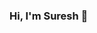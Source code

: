 ### Hi, I'm Suresh 👋

<!--
**sureshkumarvulavakayala/sureshkumarvulavakayala** is a ✨ _special_ ✨ repository because its `README.md` (this file) appears on your GitHub profile.

Here are some ideas to get you started:

- 🔭 I’m currently working on Web App (React-Js)
- 🌱 I’m currently learning AWS
- 💬 Ask me about React Js 
- 📫 How to reach me: suresh.vulavakaya666@gmail.com
- ⚡ Fun fact: sleeping is my drug
-->
